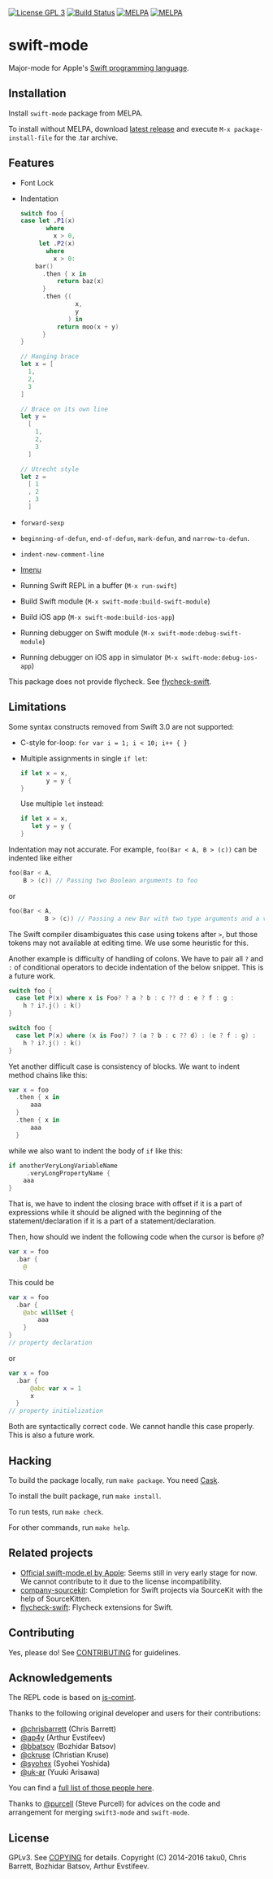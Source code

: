 [![License GPL 3][badge-license]][copying]
[![Build Status][badge-travis]][travis]
[![MELPA](https://melpa.org/packages/swift-mode-badge.svg)](https://melpa.org/#/swift-mode)
[![MELPA](https://stable.melpa.org/packages/swift-mode-badge.svg)](https://melpa.org/#/swift-mode)

# swift-mode

Major-mode for Apple's [Swift programming language](https://developer.apple.com/swift/).

## Installation

Install `swift-mode` package from MELPA.

To install without MELPA, download [latest release](https://github.com/swift-emacs/swift-mode/releases) and execute `M-x package-install-file` for the .tar archive.

## Features

- Font Lock
- Indentation

  ```swift
  switch foo {
  case let .P1(x)
         where
           x > 0,
       let .P2(x)
         where
           x > 0:
      bar()
        .then { x in
            return baz(x)
        }
        .then {(
                 x,
                 y
               ) in
            return moo(x + y)
        }
  }

  // Hanging brace
  let x = [
    1,
    2,
    3
  ]

  // Brace on its own line
  let y =
    [
      1,
      2,
      3
    ]

  // Utrecht style
  let z =
    [ 1
    , 2
    , 3
    ]
  ```
- `forward-sexp`
- `beginning-of-defun`, `end-of-defun`, `mark-defun`, and `narrow-to-defun`.
- `indent-new-comment-line`
- [Imenu](https://www.gnu.org/software/emacs/manual/html_node/emacs/Imenu.html)
- Running Swift REPL in a buffer (`M-x run-swift`)
- Build Swift module (`M-x swift-mode:build-swift-module`)
- Build iOS app (`M-x swift-mode:build-ios-app`)
- Running debugger on Swift module (`M-x swift-mode:debug-swift-module`)
- Running debugger on iOS app in simulator (`M-x swift-mode:debug-ios-app`)

This package does not provide flycheck. See [flycheck-swift](https://github.com/swift-emacs/flycheck-swift).

## Limitations

Some syntax constructs removed from Swift 3.0 are not supported:

- C-style for-loop: `for var i = 1; i < 10; i++ { }`
- Multiple assignments in single `if let`:
  ```swift
  if let x = x,
         y = y {
  }
  ```

  Use multiple `let` instead:
  ```swift
  if let x = x,
     let y = y {
  }
  ```

Indentation may not accurate. For example, `foo(Bar < A, B > (c))` can be indented like either
```swift
foo(Bar < A,
    B > (c)) // Passing two Boolean arguments to foo
```
or
```swift
foo(Bar < A,
          B > (c)) // Passing a new Bar with two type arguments and a value
```
The Swift compiler disambiguates this case using tokens after `>`, but those tokens may not available at editing time. We use some heuristic for this.

Another example is difficulty of handling of colons. We have to pair all `?` and `:` of conditional operators to decide indentation of the below snippet. This is a future work.

```swift
switch foo {
  case let P(x) where x is Foo? ? a ? b : c ?? d : e ? f : g :
    h ? i?.j() : k()
}

switch foo {
  case let P(x) where (x is Foo?) ? (a ? b : c ?? d) : (e ? f : g) :
    h ? i?.j() : k()
}
```

Yet another difficult case is consistency of blocks. We want to indent method chains like this:
```swift
var x = foo
  .then { x in
      aaa
  }
  .then { x in
      aaa
  }
```

while we also want to indent the body of `if` like this:

```swift
if anotherVeryLongVariableName
     .veryLongPropertyName {
    aaa
}
```

That is, we have to indent the closing brace with offset if it is a part of expressions while it should be aligned with the beginning of the statement/declaration if it is a part of a statement/declaration.

Then, how should we indent the following code when the cursor is before `@`?

```swift
var x = foo
  .bar {
    @
```

This could be
```swift
var x = foo
  .bar {
    @abc willSet {
        aaa
    }
}
// property declaration
```
or
```swift
var x = foo
  .bar {
      @abc var x = 1
      x
  }
// property initialization
```

Both are syntactically correct code. We cannot handle this case properly. This is also a future work.

## Hacking

To build the package locally, run `make package`. You need [Cask](https://github.com/cask/cask).

To install the built package, run `make install`.

To run tests, run `make check`.

For other commands, run `make help`.

## Related projects

- [Official swift-mode.el by Apple](https://github.com/apple/swift/blob/master/utils/swift-mode.el): Seems still in very early stage for now. We cannot contribute to it due to the license incompatibility.
- [company-sourcekit](https://github.com/nathankot/company-sourcekit): Completion for Swift projects via SourceKit with the help of SourceKitten.
- [flycheck-swift](https://github.com/swift-emacs/flycheck-swift): Flycheck extensions for Swift.

## Contributing

Yes, please do! See [CONTRIBUTING](./CONTRIBUTING.md) for guidelines.

## Acknowledgements

The REPL code is based on [js-comint](http://js-comint-el.sourceforge.net/).

Thanks to the following original developer and users for their contributions:

- [@chrisbarrett](https://github.com/chrisbarrett) (Chris Barrett)
- [@ap4y](https://github.com/ap4y) (Arthur Evstifeev)
- [@bbatsov](https://github.com/bbatsov) (Bozhidar Batsov)
- [@ckruse](https://github.com/ckruse) (Christian Kruse)
- [@syohex](https://github.com/syohex) (Syohei Yoshida)
- [@uk-ar](https://github.com/uk-ar) (Yuuki Arisawa)

You can find a [full list of those people here](https://github.com/swift-emacs/swift-mode/graphs/contributors).

Thanks to [@purcell](https://github.com/purcell) (Steve Purcell) for advices on the code and arrangement for merging `swift3-mode` and `swift-mode`.

## License

GPLv3. See [COPYING][] for details. Copyright (C) 2014-2016 taku0, Chris Barrett, Bozhidar Batsov, Arthur Evstifeev.

[badge-license]: https://img.shields.io/badge/license-GPL_3-green.svg
[badge-travis]: https://travis-ci.org/swift-emacs/swift-mode.png?branch=master
[travis]: https://travis-ci.org/swift-emacs/swift-mode
[COPYING]: ./COPYING
